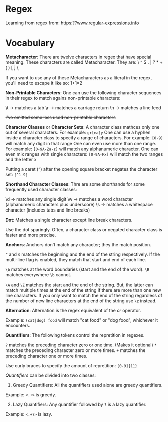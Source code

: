 # Regex

Learning from regex from: https:??www.regular-expressions.info

# Vocabulary

**Metacharacter**: There are twelve characters in regex that have special meaning.
These characters are called Metacharacter. They are: \ ^ $ . | ? * + ( ) [ ] {

If you want to use any of these Metacharacters as a literal in the regex, you'll need to escape it like so: 1\+1=2

**Non-Printable Characters**: One can use the following character sequences in their regex to match agains non-printable characters:

\t -> matches a tab
\r -> matches a carriage return
\n -> matches a line feed

~~I've omitted some less used non-printable characters~~

**Character Classes** or **Character Sets**: A character class mathces only one out of several characters. For example: `gr[ea]y`
One can use a hyphen inside a character class to specify a range of characters. For example: `[0-9]` will match any digit in that range
One can even use more than one range. For example: `[0-9A-Za-z]` will match any alphanumeric character.
One can even mix ranges with single characters: `[0-9A-Fx]` will match the two ranges and the letter x

Putting a caret (^) after the opening square bracket negates the character set: `[^1-9]`

**Shorthand Character Classes**: Thre are some shorthands for some frequently used character classes:

\d -> matches any single digit
\w -> matches a word character (alphanumeric characters plus underscore)
\s -> matches a whitespace character (includes tabs and line breaks)

**Dot**: Matches a single character except line break characters. 

Use the dot sparingly. Often, a character class or negated character class is faster and more precise.

**Anchors**: Anchors don't match any character; they the match position.

`^` and `$` matches the beginning and the end of the string respectively.
If the multi-line flag is enabled, they match that start and end of each line.

`\b` matches at the word boundaries (start and the end of the word). `\B` matches everywhere `\b` cannot.

`\A` and `\Z` matches the start and the end of the string. But, the latter can match multiple times at the end of the string if there are more than
one new line characters. If you only want to match the end of the string regardless of the number of new line characters at the end of the string
use `\z` instead.


**Alternation**: Alternation is the regex equivalent of the *or* operator.

Example: `(cat|dog) food` will match "cat food" or "dog food", whichever it encounters.

**Quantifiers**: The following tokens control the repretition in regexes.

`?` matches the preceding character zero or one time. (Makes it optional)
`*` matches the preceding character zero or more times.
`+` matches the preceding character one or more times.

Use curly braces to specify the amount of repretition: `[0-9]{11}`

*Quantifiers* can be divided into two classes:

1) Greedy Quantifiers: All the quantifiers used alone are greedy quantifiers.

Example: `<.+>` is greedy.

2) Lazy Quantifiers: Any quantifier followed by `?` is a lazy quantifier.

Example: `<.+?>` is lazy.
